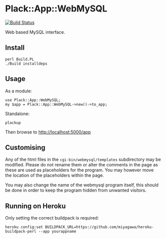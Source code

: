 # Plack::App::WebMySQL

[![Build Status](https://travis-ci.org/thedumbterminal/Plack-App-WebMySQL.svg?branch=master)](https://travis-ci.org/thedumbterminal/Plack-App-WebMySQL)

Web based MySQL interface.

## Install

    perl Build.PL
    ./Build installdeps

## Usage
As a module:

    use Plack::App::WebMySQL;
    my $app = Plack::App::WebMySQL->new()->to_app;

Standalone:

    plackup
    
Then browse to [http://localhost:5000/app](http://localhost:5000/)
    
## Customising

Any of the html files in the `cgi-bin/webmysql/templates` subdirectory may be modified. Please do not rename them or alter the comments in the page
as these are used as placeholders for the program. You may however move the location of the placeholders within the page.

You may also change the name of the webmysql program itself, this should be done in order to keep the program hidden from unwanted visitors.

## Running on Heroku

Only setting the correct buildpack is required:

    heroku config:set BUILDPACK_URL=https://github.com/miyagawa/heroku-buildpack-perl --app yourappname
